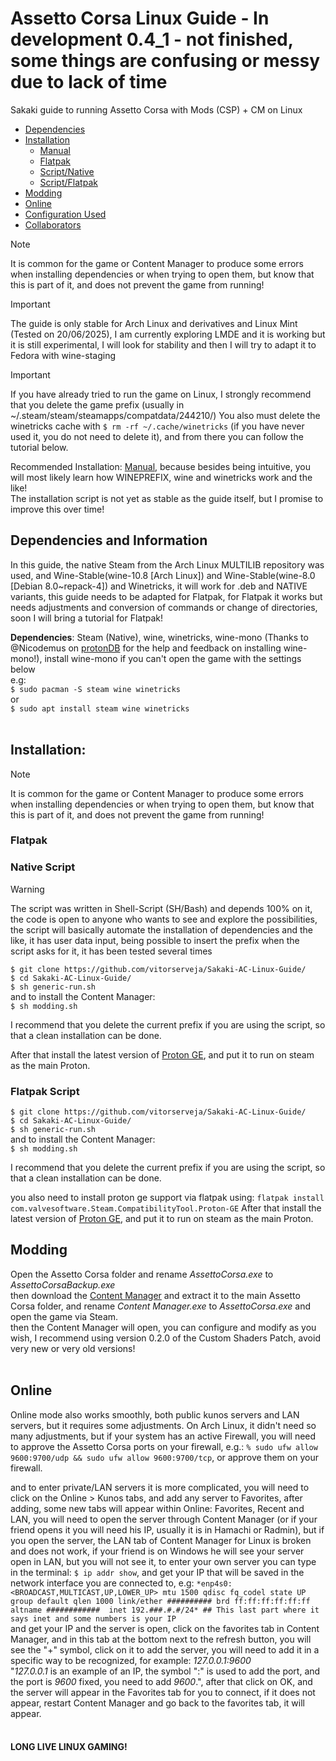 # Assetto Corsa Linux Guide - In development 0.4_1 - not finished, some things are confusing or messy due to lack of time
Sakaki guide to running Assetto Corsa with Mods (CSP) + CM on Linux<br>

- [Dependencies](#dependencies-and-information)
- [Installation](#installation)
  - [Manual](doc/native.md)
  - [Flatpak](#flatpak)
  - [Script/Native](#native-script)
  - [Script/Flatpak](flatpak-script)
- [Modding](#modding)
- [Online](#online)
- [Configuration Used](doc)
- [Collaborators](doc/thanks-to-collaborators.md)


> [!NOTE]
> It is common for the game or Content Manager to produce some errors when installing dependencies or when trying to open them, but know that this is part of it, and does not prevent the game from running!

> [!IMPORTANT]
> The guide is only stable for Arch Linux and derivatives and Linux Mint (Tested on 20/06/2025), I am currently exploring LMDE and it is working but it is still experimental, I will look for stability and then I will try to adapt it to Fedora with wine-staging

> [!IMPORTANT]
> If you have already tried to run the game on Linux, I strongly recommend that you delete the game prefix (usually in ~/.steam/steam/steamapps/compatdata/244210/)
> You also must delete the winetricks cache with `$ rm -rf ~/.cache/winetricks` (if you have never used it, you do not need to delete it), and from there you can follow the tutorial below.

Recommended Installation: [Manual](#manual), because besides being intuitive, you will most likely learn how WINEPREFIX, wine and winetricks work and the like!<br>
The installation script is not yet as stable as the guide itself, but I promise to improve this over time!

## Dependencies and Information

In this guide, the native Steam from the Arch Linux MULTILIB repository was used, and Wine-Stable(wine-10.8 [Arch Linux]) and Wine-Stable(wine-8.0 [Debian 8.0~repack-4]) and Winetricks, it will work for .deb and NATIVE variants, this guide needs to be adapted for Flatpak, for Flatpak it works but needs adjustments and conversion of commands or change of directories, soon I will bring a tutorial for Flatpak!

**Dependencies**: Steam (Native), wine, winetricks, wine-mono (Thanks to @Nicodemus on [protonDB](https://www.protondb.com/app/244210) for the help and feedback on installing wine-mono!), install wine-mono if you can't open the game with the settings below<br>
e.g:<br>
`$ sudo pacman -S steam wine winetricks`<br>
or<br>
`$ sudo apt install steam wine winetricks`
<br><br>
## Installation:

> [!NOTE]
> It is common for the game or Content Manager to produce some errors when installing dependencies or when trying to open them, but know that this is part of it, and does not prevent the game from running!

### Flatpak


### Native Script

> [!WARNING]
> The script was written in Shell-Script (SH/Bash) and depends 100% on it, the code is open to anyone who wants to see and explore the possibilities, the script will basically automate the installation of dependencies and the like, it has user data input, being possible to insert the prefix when the script asks for it, it has been tested several times

`$ git clone https://github.com/vitorserveja/Sakaki-AC-Linux-Guide/`<br>
`$ cd Sakaki-AC-Linux-Guide/`<br>
`$ sh generic-run.sh`<br>
and to install the Content Manager:  
`$ sh modding.sh`

<p>
I recommend that you delete the current prefix if you are using the script, so that a clean installation can be done.
</p>

After that install the latest version of [Proton GE](https://github.com/GloriousEggroll/proton-ge-custom), and put it to run on steam as the main Proton.

### Flatpak Script

`$ git clone https://github.com/vitorserveja/Sakaki-AC-Linux-Guide/`<br>
`$ cd Sakaki-AC-Linux-Guide/`<br>
`$ sh generic-run.sh`<br>
and to install the Content Manager:  
`$ sh modding.sh`

<p>
I recommend that you delete the current prefix if you are using the script, so that a clean installation can be done.
</p>

you also need to install proton ge support via flatpak using: `flatpak install com.valvesoftware.Steam.CompatibilityTool.Proton-GE`
After that install the latest version of [Proton GE](https://github.com/GloriousEggroll/proton-ge-custom), and put it to run on steam as the main Proton.  

## Modding

Open the Assetto Corsa folder and rename *AssettoCorsa.exe* to *AssettoCorsaBackup.exe*<br>
then download the [Content Manager](https://assettocorsa.club/content-manager.html) and extract it to the main Assetto Corsa folder, and rename *Content Manager.exe* to *AssettoCorsa.exe* and open the game via Steam.<br>
then the Content Manager will open, you can configure and modify as you wish, I recommend using version 0.2.0 of the Custom Shaders Patch, avoid very new or very old versions!
<br><br>

## Online

Online mode also works smoothly, both public kunos servers and LAN servers, but it requires some adjustments. On Arch Linux, it didn't need so many adjustments, but if your system has an active Firewall, you will need to approve the Assetto Corsa ports on your firewall, e.g.: `% sudo ufw allow 9600:9700/udp && sudo ufw allow 9600:9700/tcp`, or approve them on your firewall.<br>

and to enter private/LAN servers it is more complicated, you will need to click on the Online > Kunos tabs, and add any server to Favorites, after adding, some new tabs will appear within Online: Favorites, Recent and LAN, you will need to open the server through Content Manager (or if your friend opens it you will need his IP, usually it is in Hamachi or Radmin), but if you open the server, the LAN tab of Content Manager for Linux is broken and does not work, if your friend is on Windows he will see your server open in LAN, but you will not see it, to enter your own server you can type in the terminal: `$ ip addr show`, and get your IP that will be saved in the network interface you are connected to, e.g: `*enp4s0: <BROADCAST,MULTICAST,UP,LOWER_UP> mtu 1500 qdisc fq_codel state UP group default qlen 1000
link/ether ########## brd ff:ff:ff:ff:ff:ff 
altname ############ 
inet 192.###.#.#/24* ## This last part where it says inet and some numbers is your IP`<br>
and get your IP and the server is open, click on the favorites tab in Content Manager, and in this tab at the bottom next to the refresh button, you will see the "+" symbol, click on it to add the server, you will need to add it in a specific way to be recognized, for example: *127.0.0.1:9600*<br>
"*127.0.0.1* is an example of an IP, the symbol ":" is used to add the port, and the port is *9600* fixed, you need to add *9600*.", after that click on OK, and the server will appear in the Favorites tab for you to connect, if it does not appear, restart Content Manager and go back to the favorites tab, it will appear.
<br><br>

#### LONG LIVE LINUX GAMING!
